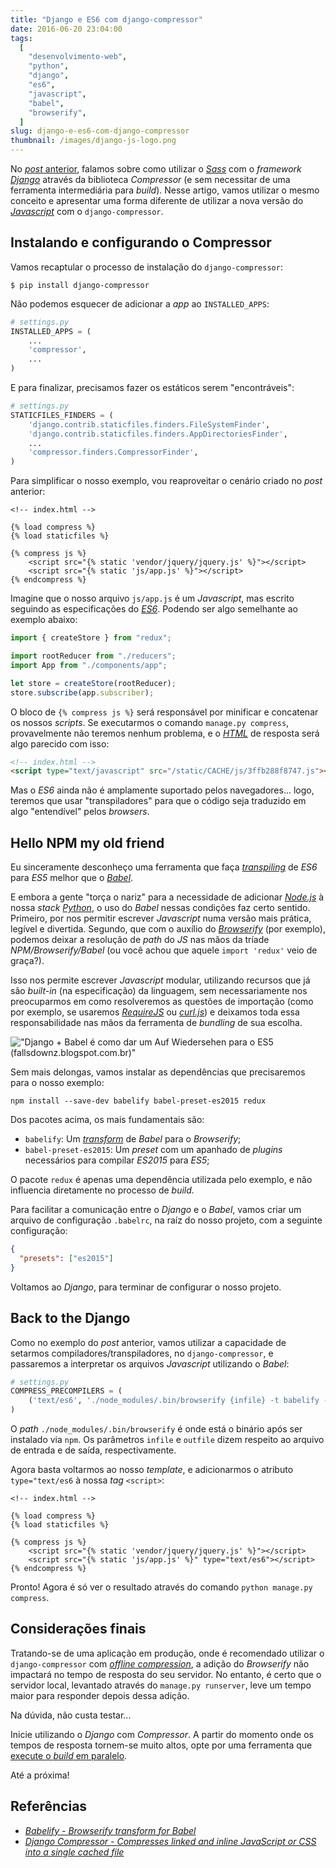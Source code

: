 ```yaml
---
title: "Django e ES6 com django-compressor"
date: 2016-06-20 23:04:00
tags:
  [
    "desenvolvimento-web",
    "python",
    "django",
    "es6",
    "javascript",
    "babel",
    "browserify",
  ]
slug: django-e-es6-com-django-compressor
thumbnail: /images/django-js-logo.png
---
```


No [_post_ anterior](/2016/06/04/django-e-sass-com-django-compressor.html "Django e Sass com django-compressor"),
falamos sobre como utilizar o [_Sass_](/tag/sass.html "Leia mais sobre Sass")
com o _framework_ [_Django_](/tag/django.html "Leia mais sobre Django")
através da biblioteca _Compressor_ (e sem necessitar de uma
ferramenta intermediária para _build_). Nesse artigo, vamos utilizar
o mesmo conceito e apresentar uma forma diferente de utilizar
a nova versão do [_Javascript_](/tag/javascript.html "Leia mais sobre Javascript")
com o `django-compressor`.

## Instalando e configurando o Compressor

Vamos recaptular o processo de instalação do `django-compressor`:

```text
$ pip install django-compressor
```

Não podemos esquecer de adicionar a _app_ ao `INSTALLED_APPS`:

```python
# settings.py
INSTALLED_APPS = (
    ...
    'compressor',
    ...
)
```

E para finalizar, precisamos fazer os estáticos serem "encontráveis":

```python
# settings.py
STATICFILES_FINDERS = (
    'django.contrib.staticfiles.finders.FileSystemFinder',
    'django.contrib.staticfiles.finders.AppDirectoriesFinder',
    ...
    'compressor.finders.CompressorFinder',
)
```

Para simplificar o nosso exemplo, vou reaproveitar o cenário criado no _post_
anterior:

```django-html
<!-- index.html -->

{% load compress %}
{% load staticfiles %}

{% compress js %}
    <script src="{% static 'vendor/jquery/jquery.js' %}"></script>
    <script src="{% static 'js/app.js' %}"></script>
{% endcompress %}
```

Imagine que o nosso arquivo `js/app.js` é um _Javascript_, mas escrito seguindo as
especificações do [_ES6_](/tag/es6.html "Leia mais sobre ES6"). Podendo ser algo
semelhante ao exemplo abaixo:

```javascript
import { createStore } from "redux";

import rootReducer from "./reducers";
import App from "./components/app";

let store = createStore(rootReducer);
store.subscribe(app.subscriber);
```

O bloco de `{% compress js %}` será responsável por minificar e concatenar os nossos _scripts_.
Se executarmos o comando `manage.py compress`, provavelmente não teremos nenhum problema,
e o [_HTML_](/tag/html.html "Leia mais sobre HTML") de resposta será algo parecido com isso:

```html
<!-- index.html -->
<script type="text/javascript" src="/static/CACHE/js/3ffb288f8747.js"></script>
```

Mas o _ES6_ ainda não é amplamente suportado pelos navegadores... logo, teremos
que usar "transpiladores" para que o código seja traduzido em algo "entendível" pelos _browsers_.

## Hello NPM my old friend

Eu sinceramente desconheço uma ferramenta que faça [_transpiling_](https://www.stevefenton.co.uk/2012/11/compiling-vs-transpiling/ "Compiling vs Transpiling")
de _ES6_ para _ES5_ melhor que o [_Babel_](https://babeljs.io/ "Use next generation JavaScript, today").

E embora a gente "torça o nariz" para a necessidade de adicionar [_Node.js_](/tag/node.html "Leia mais sobre Node")
à nossa _stack_ [_Python_](/tag/python.html "Leia mais sobre Python"), o uso do _Babel_ nessas condições faz
certo sentido. Primeiro, por nos permitir escrever _Javascript_
numa versão mais prática, legível e divertida. Segundo, que com o auxílio do
[_Browserify_](http://browserify.org/ "Browserify lets you require modules in the browser") (por exemplo),
podemos deixar a resolução de _path_ do _JS_ nas mãos da tríade _NPM/Browserify/Babel_
(ou você achou que aquele `import 'redux'` veio de graça?).

Isso nos permite escrever _Javascript_ modular, utilizando recursos que já são _built-in_
(na especificação) da linguagem, sem necessariamente nos preocuparmos em como resolveremos as
questões de importação (como por exemplo, se usaremos [_RequireJS_](http://requirejs.org/ "RequireJS is a JavaScript file and module loader")
ou [_curl.js_](https://github.com/cujojs/curl "curl.js is small, fast, extensible module loader"))
e deixamos toda essa responsabilidade nas mãos da ferramenta de _bundling_ de sua escolha.

!["Django + Babel é como dar um Auf Wiedersehen para o ES5 (fallsdownz.blogspot.com.br)"](/images/django-babel-auf-wiedersehen.png "Django + Babel é como dar um Auf Wiedersehen para o ES5 (fallsdownz.blogspot.com.br)")

Sem mais delongas, vamos instalar as dependências que precisaremos para o nosso exemplo:

```text
npm install --save-dev babelify babel-preset-es2015 redux
```

Dos pacotes acima, os mais fundamentais são:

- `babelify`: Um [_transform_](http://babeljs.io/docs/plugins/#transform "Babel plugins") de _Babel_ para o _Browserify_;
- `babel-preset-es2015`: Um _preset_ com um apanhado de _plugins_ necessários para compilar _ES2015_ para _ES5_;

O pacote `redux` é apenas uma dependência utilizada pelo exemplo, e não
influencia diretamente no processo de _build_.

Para facilitar a comunicação entre o _Django_ e o _Babel_, vamos criar um arquivo de configuração
`.babelrc`, na raíz do nosso projeto, com a seguinte configuração:

```json
{
  "presets": ["es2015"]
}
```

Voltamos ao _Django_, para terminar de configurar o nosso projeto.

## Back to the Django

Como no exemplo do _post_ anterior, vamos utilizar a capacidade de setarmos
compiladores/transpiladores, no `django-compressor`, e passaremos a interpretar
os arquivos _Javascript_ utilizando o _Babel_:

```python
# settings.py
COMPRESS_PRECOMPILERS = (
    ('text/es6', './node_modules/.bin/browserify {infile} -t babelify --outfile {outfile}'),
)
```

O _path_ `./node_modules/.bin/browserify` é onde está o binário após ser instalado
via `npm`. Os parâmetros `infile` e `outfile` dizem respeito ao arquivo de entrada e
de saída, respectivamente.

Agora basta voltarmos ao nosso _template_, e adicionarmos o atributo `type="text/es6` à
nossa _tag_ `<script>`:

```django-html
<!-- index.html -->

{% load compress %}
{% load staticfiles %}

{% compress js %}
    <script src="{% static 'vendor/jquery/jquery.js' %}"></script>
    <script src="{% static 'js/app.js' %}" type="text/es6"></script>
{% endcompress %}
```

Pronto! Agora é só ver o resultado através do comando `python manage.py compress`.

## Considerações finais

Tratando-se de uma aplicação em produção, onde é recomendado utilizar o `django-compressor`
com [_offline compression_](http://django-compressor.readthedocs.io/en/latest/scenarios/#offline-compression "Offline compression"),
a adição do _Browserify_ não impactará no tempo de resposta
do seu servidor. No entanto, é certo que o servidor local, levantado através do
`manage.py runserver`, leve um tempo maior para responder depois dessa adição.

Na dúvida, não custa testar...

Inicie utilizando o _Django_ com _Compressor_. A partir do momento onde os
tempos de resposta tornem-se muito altos, opte por uma ferramenta que
[execute o _build_ em paralelo](/2016/02/22/vivendo-sem-o-grunt.html "Vivendo sem o Grunt").

Até a próxima!

## Referências

- [_Babelify - Browserify transform for Babel_](https://github.com/babel/babelify)
- [_Django Compressor - Compresses linked and inline JavaScript or CSS into a single cached file_](https://django-compressor.readthedocs.io/en/latest/)
